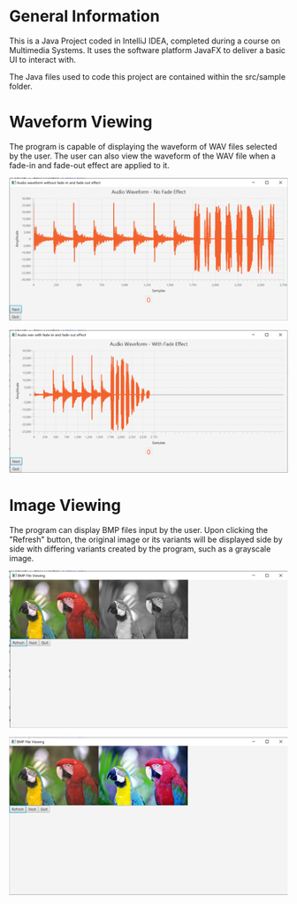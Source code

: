 # General Information

This is a Java Project coded in IntelliJ IDEA, completed during a course on Multimedia Systems. It uses the software platform JavaFX to deliver a basic UI to interact with.

The Java files used to code this project are contained within the src/sample folder.


# Waveform Viewing

The program is capable of displaying the waveform of WAV files selected by the user. The user can also view the waveform of the WAV file when a fade-in and fade-out effect are applied to it.

![Waveform with no fade effect image](https://github.com/h-shahid3/WaveFormAndImage/blob/main/WaveFormWithNoFade.png)

![Waveform with fade effect image](https://github.com/h-shahid3/WaveFormAndImage/blob/main/WaveFormWithFade.png)

# Image Viewing

The program can display BMP files input by the user. Upon clicking the "Refresh" button, the original image or its variants will be displayed side by side with differing variants created by the program, such as a grayscale image.

![Original Image with Grayscale version](https://github.com/h-shahid3/WaveFormAndImage/blob/main/ParrotAndGrayScale.png)

![Original Image with Autoleveled Version](https://github.com/h-shahid3/WaveFormAndImage/blob/main/ParrotAndExposured.png)
